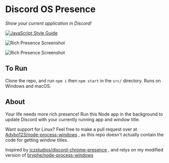 # Discord OS Presence
*Show your current application in Discord!*

[![JavaScript Style Guide](https://img.shields.io/badge/code_style-standard-brightgreen.svg)](https://standardjs.com)

![Rich Presence Screenshot](http://overflo.me/random/RichPresence2.png)

![Rich Presence Screenshot](http://overflo.me/random/RichPresence3.png)

## To Run

Clone the repo, and run ```npm i``` then ```npm start``` in the ```src/``` directory. Runs on Windows and macOS.

## About

Your life needs more rich presence! Run this Node app in the background to update Discord with your currently running app and window title.

Want support for Linux? Feel free to make a pull request over at [Adybo123/node-process-windows](https://github.com/Adybo123/node-process-windows) , as this repo doesn't actually contain the code for getting window titles.

Inspired by [jczstudios/discord-chrome-presence](https://github.com/jczstudios/discord-chrome-presence) , and relys on my modified version of [bryphe/node-process-windows](https://github.com/bryphe/node-process-windows)
